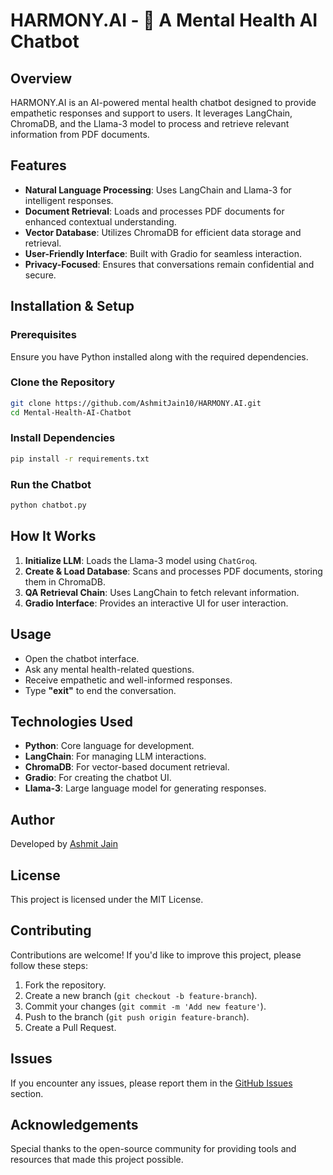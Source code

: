 # HARMONY.AI - 🧠 A Mental Health AI Chatbot

## Overview
HARMONY.AI is an AI-powered mental health chatbot designed to provide empathetic responses and support to users. It leverages LangChain, ChromaDB, and the Llama-3 model to process and retrieve relevant information from PDF documents.

## Features
- **Natural Language Processing**: Uses LangChain and Llama-3 for intelligent responses.
- **Document Retrieval**: Loads and processes PDF documents for enhanced contextual understanding.
- **Vector Database**: Utilizes ChromaDB for efficient data storage and retrieval.
- **User-Friendly Interface**: Built with Gradio for seamless interaction.
- **Privacy-Focused**: Ensures that conversations remain confidential and secure.

## Installation & Setup
### Prerequisites
Ensure you have Python installed along with the required dependencies.

### Clone the Repository
```bash
git clone https://github.com/AshmitJain10/HARMONY.AI.git
cd Mental-Health-AI-Chatbot
```

### Install Dependencies
```bash
pip install -r requirements.txt
```

### Run the Chatbot
```bash
python chatbot.py
```

## How It Works
1. **Initialize LLM**: Loads the Llama-3 model using `ChatGroq`.
2. **Create & Load Database**: Scans and processes PDF documents, storing them in ChromaDB.
3. **QA Retrieval Chain**: Uses LangChain to fetch relevant information.
4. **Gradio Interface**: Provides an interactive UI for user interaction.

## Usage
- Open the chatbot interface.
- Ask any mental health-related questions.
- Receive empathetic and well-informed responses.
- Type **"exit"** to end the conversation.

## Technologies Used
- **Python**: Core language for development.
- **LangChain**: For managing LLM interactions.
- **ChromaDB**: For vector-based document retrieval.
- **Gradio**: For creating the chatbot UI.
- **Llama-3**: Large language model for generating responses.

## Author
Developed by [Ashmit Jain](https://github.com/AshmitJain10/HARMONY.AI)

## License
This project is licensed under the MIT License.

## Contributing
Contributions are welcome! If you'd like to improve this project, please follow these steps:
1. Fork the repository.
2. Create a new branch (`git checkout -b feature-branch`).
3. Commit your changes (`git commit -m 'Add new feature'`).
4. Push to the branch (`git push origin feature-branch`).
5. Create a Pull Request.

## Issues
If you encounter any issues, please report them in the [GitHub Issues](https://github.com/AshmitJain10/HARMONY.AI/issues) section.

## Acknowledgements
Special thanks to the open-source community for providing tools and resources that made this project possible.

